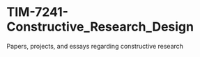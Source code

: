 # TIM-7241-Constructive_Research_Design
Papers, projects, and essays regarding constructive research
